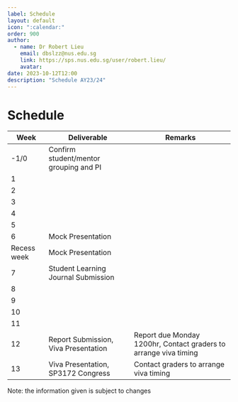 ```yaml
---
label: Schedule
layout: default
icon: ":calendar:"
order: 900
author:
  - name: Dr Robert Lieu
    email: dbslzz@nus.edu.sg
    link: https://sps.nus.edu.sg/user/robert.lieu/
    avatar: 
date: 2023-10-12T12:00
description: "Schedule AY23/24"
---
```


# Schedule

| Week        | Deliverable                               | Remarks                                                          |
|-------------|-------------------------------------------|------------------------------------------------------------------|
|        -1/0 | Confirm student/mentor grouping and PI    |                                                                  |
|           1 |                                           |                                                                  |
|           2 |                                           |                                                                  |
|           3 |                                           |                                                                  |
|           4 |                                           |                                                                  |
|           5 |                                           |                                                                  |
|           6 | Mock Presentation                         |                                                                  |
| Recess week | Mock Presentation                         |                                                                  |
|           7 | Student Learning Journal Submission       |                                                                  |
|           8 |                                           |                                                                  |
|           9 |                                           |                                                                  |
|          10 |                                           |                                                                  |
|          11 |                                           |                                                                  |
|          12 | Report Submission, Viva Presentation      | Report due Monday 1200hr, Contact graders to arrange viva timing |
|          13 | Viva Presentation, SP3172 Congress        | Contact graders to arrange viva timing                           |

Note: the information given is subject to changes